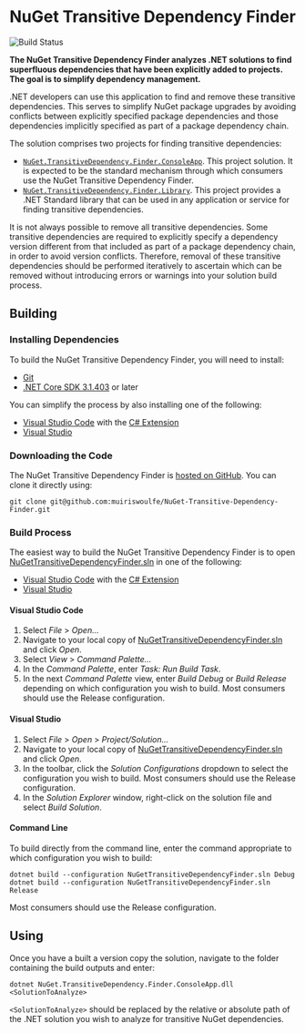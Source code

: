 <!-- © Muiris Woulfe. Licensed under the MIT License. -->

# NuGet Transitive Dependency Finder

![Build Status][buildbadge]

**The NuGet Transitive Dependency Finder analyzes .NET solutions to find
superfluous dependencies that have been explicitly added to projects. The goal
is to simplify dependency management.**

.NET developers can use this application to find and remove these transitive
dependencies. This serves to simplify NuGet package upgrades by avoiding
conflicts between explicitly specified package dependencies and those
dependencies implicitly specified as part of a package dependency chain.

The solution comprises two projects for finding transitive dependencies:

- [`NuGet.TransitiveDependency.Finder.ConsoleApp`][codeconsoleapp]. This project
  solution. It is expected to be the standard mechanism through which consumers
  use the NuGet Transitive Dependency Finder.
- [`NuGet.TransitiveDependency.Finder.Library`][codelibrary]. This project
  provides a .NET Standard library that can be used in any application or
  service for finding transitive dependencies.

It is not always possible to remove all transitive dependencies. Some transitive
dependencies are required to explicitly specify a dependency version different
from that included as part of a package dependency chain, in order to avoid
version conflicts. Therefore, removal of these transitive dependencies should be
performed iteratively to ascertain which can be removed without introducing
errors or warnings into your solution build process.

## Building

### Installing Dependencies

To build the NuGet Transitive Dependency Finder, you will need to install:

- [Git][git]
- [.NET Core SDK 3.1.403][netcoresdk] or later

You can simplify the process by also installing one of the following:

- [Visual Studio Code][vscode] with the [C# Extension][vscodecsharp]
- [Visual Studio][vs]

### Downloading the Code

The NuGet Transitive Dependency Finder is [hosted on GitHub][github]. You can
clone it directly using:

```Batchfile
git clone git@github.com:muiriswoulfe/NuGet-Transitive-Dependency-Finder.git
```

### Build Process

The easiest way to build the NuGet Transitive Dependency Finder is to open
[NuGetTransitiveDependencyFinder.sln][codesolution] in one of the following:

- [Visual Studio Code][vscode] with the [C# Extension][vscodecsharp]
- [Visual Studio][vs]

#### Visual Studio Code

1. Select *File* > *Open...*
2. Navigate to your local copy of
   [NuGetTransitiveDependencyFinder.sln][codesolution] and click *Open*.
3. Select *View* > *Command Palette...*
4. In the *Command Palette*, enter *Task: Run Build Task*.
5. In the next *Command Palette* view, enter *Build Debug* or *Build Release*
   depending on which configuration you wish to build. Most consumers should use
   the Release configuration.

#### Visual Studio

1. Select *File* > *Open* > *Project/Solution...*
2. Navigate to your local copy of
   [NuGetTransitiveDependencyFinder.sln][codesolution] and click *Open*.
3. In the toolbar, click the *Solution Configurations* dropdown to select the
   configuration you wish to build. Most consumers should use the Release
   configuration.
4. In the *Solution Explorer* window, right-click on the solution file and
   select *Build Solution*.

#### Command Line

To build directly from the command line, enter the command appropriate to which
configuration you wish to build:

```Batchfile
dotnet build --configuration NuGetTransitiveDependencyFinder.sln Debug
dotnet build --configuration NuGetTransitiveDependencyFinder.sln Release
```

Most consumers should use the Release configuration.

## Using

Once you have a built a version copy the solution, navigate to the folder
containing the build outputs and enter:

```Batchfile
dotnet NuGet.TransitiveDependency.Finder.ConsoleApp.dll <SolutionToAnalyze>
```

`<SolutionToAnalyze>` should be replaced by the relative or absolute path of
the .NET solution you wish to analyze for transitive NuGet dependencies.

[buildbadge]: https://github.com/muiriswoulfe/NuGet-Transitive-Dependency-Finder/workflows/Build/badge.svg
[codeconsoleapp]: https://github.com/muiriswoulfe/NuGet-Transitive-Dependency-Finder/tree/main/src/NuGet.TransitiveDependency.Finder.ConsoleApp
[codelibrary]:  https://github.com/muiriswoulfe/NuGet-Transitive-Dependency-Finder/tree/main/src/NuGet.TransitiveDependency.Finder.Library
[codesolution]: https://github.com/muiriswoulfe/NuGet-Transitive-Dependency-Finder/blob/main/NuGetTransitiveDependencyFinder.sln
[git]: https://git-scm.com/
[github]: https://github.com/muiriswoulfe/NuGet-Transitive-Dependency-Finder
[netcoresdk]: https://dotnet.microsoft.com/download/dotnet-core/3.1
[vs]: https://visualstudio.microsoft.com/
[vscode]: https://code.visualstudio.com/
[vscodecsharp]: https://marketplace.visualstudio.com/items?itemName=ms-dotnettools.csharp
